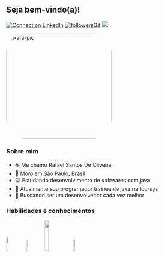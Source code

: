 ## Seja bem-vindo(a)!
[![Connect on LinkedIn](https://img.shields.io/badge/LinkedIn-0077B5?style=for-the-badge&logo=linkedin&logoColor=white)](https://www.linkedin.com/in/rafaelsantosoliveira/) 
[![followersGit](https://img.shields.io/badge/GitHub-100000?style=for-the-badge&logo=github&logoColor=white)](https://github.com/rafaelsantos18)
<a href = "mailto:rafaelsan0018@gmail.com"><img src="https://img.shields.io/badge/Gmail-D14836?style=for-the-badge&logo=gmail&logoColor=white" target="_blank"></a>

<img align="center" height="280" alt="Rafa-pic" style="border-radius:50px;" src="https://i.imgur.com/BFyuT3h.gif">


### Sobre mim
- ☕ Me chamo Rafael Santos De Oliveira
- 🌆 Moro em São Paulo, Brasil
- 💻 Estudando desenvolvimento de softwares com java
- 💼 Atualmente sou programador trainee de java na foursys
- 💎 Buscando ser um desenvolvedor cada vez melhor

### Habilidades e conhecimentos
<code><img width="10%" src="https://img.shields.io/badge/HTML5-E34F26?style=for-the-badge&logo=html5&logoColor=white"></code>
<code><img width="8.7%" src="https://img.shields.io/badge/CSS3-1572B6?style=for-the-badge&logo=css3&logoColor=white"></code>
<code><img width="14.4%" src="https://img.shields.io/badge/JavaScript-F7DF1E?style=for-the-badge&logo=javascript&logoColor=black"></code>
<code><img width="9%" src="https://img.shields.io/badge/Java-ED8B00?style=for-the-badge&logo=java&logoColor=white"></code>
